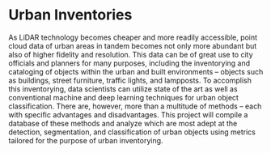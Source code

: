 # Urban Inventories


As LiDAR technology becomes cheaper and more readily accessible, point cloud data of urban areas in tandem becomes not only more abundant but also of higher fidelity and resolution. This data can be of great use to city officials and planners for many purposes, including the inventorying and cataloging of objects within the urban and built environments – objects such as buildings, street furniture, traffic lights, and lampposts. To accomplish this inventorying, data scientists can utilize state of the art as well as conventional machine and deep learning techniques for urban object classification. There are, however, more than a multitude of methods – each with specific advantages and disadvantages. This project will compile a database of these methods and analyze which are most adept at the detection, segmentation, and classification of urban objects using metrics tailored for the purpose of urban inventorying.
